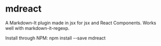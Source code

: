 # mdreact
A Markdown-It plugin made in jsx for jsx and React Components. Works well with markdown-it-regexp.

Install through NPM: npm install --save mdreact
